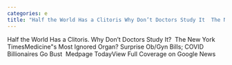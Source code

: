 ```yaml
---
categories: e
title: "Half the World Has a Clitoris Why Don’t Doctors Study It  The New York Times"
---
```

Half the World Has a Clitoris. Why Don’t Doctors Study It?&nbsp;&nbsp;The New York TimesMedicine"s Most Ignored Organ? Surprise Ob/Gyn Bills; COVID Billionaires Go Bust&nbsp;&nbsp;Medpage TodayView Full Coverage on Google News